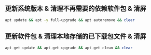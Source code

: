 ## 更新系统版本 & 清理不再需要的依赖软件包 & 清屏
```bash
apt update && apt -y full-upgrade && apt autoremove && clear
```

## 更新软件包 & 清理本地存储的已下载包文件 & 清屏
```bash
apt-get update && apt-get upgrade && apt-get clean && clear
```

